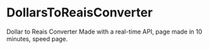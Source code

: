 # DollarsToReaisConverter
Dollar to Reais Converter
Made with a real-time API, page made in 10 minutes, speed page.
